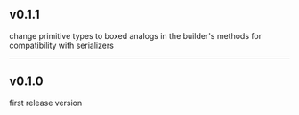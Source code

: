 ## v0.1.1
change primitive types to boxed analogs in the builder's methods for compatibility with serializers
___
## v0.1.0
first release version
